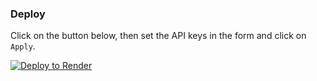 ### Deploy

Click on the button below, then set the API keys in the form and click on `Apply`.

[![Deploy to Render](https://render.com/images/deploy-to-render-button.svg)](https://render.com/deploy)
